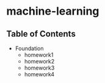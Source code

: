 # machine-learning  
## Table of Contents
  + Foundation
    * homework1
    * homework2
    * homework3
    * homework4

